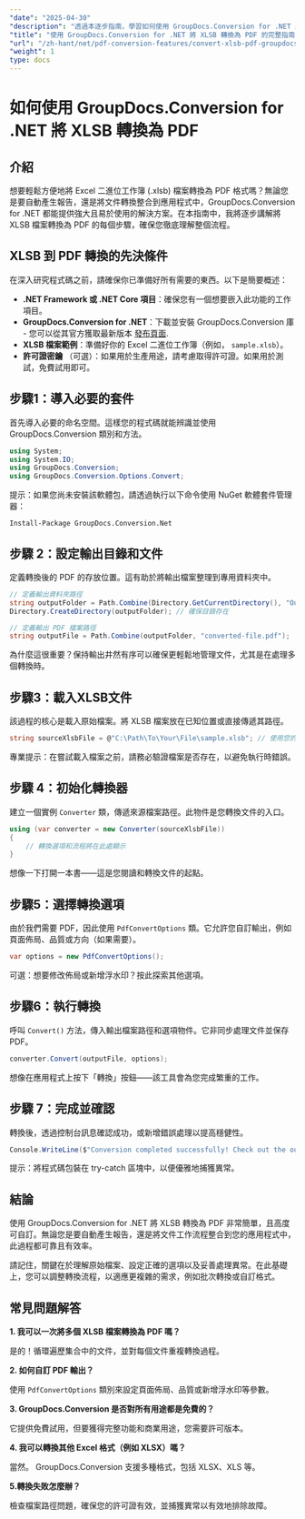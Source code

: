 ```yaml
---
"date": "2025-04-30"
"description": "透過本逐步指南，學習如何使用 GroupDocs.Conversion for .NET 將 XLSB 檔案轉換為 PDF。非常適合需要無縫文件轉換的專業人士。"
"title": "使用 GroupDocs.Conversion for .NET 將 XLSB 轉換為 PDF 的完整指南"
"url": "/zh-hant/net/pdf-conversion-features/convert-xlsb-pdf-groupdocs-net/"
"weight": 1
type: docs
---
```

# 如何使用 GroupDocs.Conversion for .NET 將 XLSB 轉換為 PDF

## 介紹

想要輕鬆方便地將 Excel 二進位工作簿 (.xlsb) 檔案轉換為 PDF 格式嗎？無論您是要自動產生報告，還是將文件轉換整合到應用程式中，GroupDocs.Conversion for .NET 都能提供強大且易於使用的解決方案。在本指南中，我將逐步講解將 XLSB 檔案轉換為 PDF 的每個步驟，確保您徹底理解整個流程。

## XLSB 到 PDF 轉換的先決條件

在深入研究程式碼之前，請確保你已準備好所有需要的東西。以下是簡要概述：

- **.NET Framework 或 .NET Core 項目**：確保您有一個想要嵌入此功能的工作項目。
- **GroupDocs.Conversion for .NET**：下載並安裝 GroupDocs.Conversion 庫 - 您可以從其官方獲取最新版本 [發布頁面](https://releases。groupdocs.com/conversion/net/).
- **XLSB 檔案範例**：準備好你的 Excel 二進位工作簿（例如， `sample.xlsb`）。
- **許可證密鑰** （可選）：如果用於生產用途，請考慮取得許可證。如果用於測試，免費試用即可。

## 步驟1：導入必要的套件

首先導入必要的命名空間。這樣您的程式碼就能辨識並使用 GroupDocs.Conversion 類別和方法。

```csharp
using System;
using System.IO;
using GroupDocs.Conversion;
using GroupDocs.Conversion.Options.Convert;
```

提示：如果您尚未安裝該軟體包，請透過執行以下命令使用 NuGet 軟體套件管理器：

```
Install-Package GroupDocs.Conversion.Net
```

## 步驟 2：設定輸出目錄和文件

定義轉換後的 PDF 的存放位置。這有助於將輸出檔案整理到專用資料夾中。

```csharp
// 定義輸出資料夾路徑
string outputFolder = Path.Combine(Directory.GetCurrentDirectory(), "Output");
Directory.CreateDirectory(outputFolder); // 確保目錄存在

// 定義輸出 PDF 檔案路徑
string outputFile = Path.Combine(outputFolder, "converted-file.pdf");
```

為什麼這很重要？保持輸出井然有序可以確保更輕鬆地管理文件，尤其是在處理多個轉換時。

## 步驟3：載入XLSB文件

該過程的核心是載入原始檔案。將 XLSB 檔案放在已知位置或直接傳遞其路徑。

```csharp
string sourceXlsbFile = @"C:\Path\To\Your\File\sample.xlsb"; // 使用您的檔案路徑進行更新
```

專業提示：在嘗試載入檔案之前，請務必驗證檔案是否存在，以避免執行時錯誤。

## 步驟 4：初始化轉換器

建立一個實例 `Converter` 類，傳遞來源檔案路徑。此物件是您轉換文件的入口。

```csharp
using (var converter = new Converter(sourceXlsbFile))
{
    // 轉換選項和流程將在此處顯示
}
```

想像一下打開一本書——這是您閱讀和轉換文件的起點。

## 步驟5：選擇轉換選項

由於我們需要 PDF，因此使用 `PdfConvertOptions` 類。它允許您自訂輸出，例如頁面佈局、品質或方向（如果需要）。

```csharp
var options = new PdfConvertOptions();
```

可選：想要修改佈局或新增浮水印？按此探索其他選項。

## 步驟6：執行轉換

呼叫 `Convert()` 方法，傳入輸出檔案路徑和選項物件。它非同步處理文件並保存 PDF。

```csharp
converter.Convert(outputFile, options);
```

想像在應用程式上按下「轉換」按鈕——該工具會為您完成繁重的工作。

## 步驟 7：完成並確認

轉換後，透過控制台訊息確認成功，或新增錯誤處理以提高穩健性。

```csharp
Console.WriteLine($"Conversion completed successfully! Check out the output at: {outputFolder}");
```

提示：將程式碼包裝在 try-catch 區塊中，以便優雅地捕獲異常。

## 結論

使用 GroupDocs.Conversion for .NET 將 XLSB 轉換為 PDF 非常簡單，且高度可自訂。無論您是要自動產生報告，還是將文件工作流程整合到您的應用程式中，此過程都可靠且有效率。

請記住，關鍵在於理解原始檔案、設定正確的選項以及妥善處理異常。在此基礎上，您可以調整轉換流程，以適應更複雜的需求，例如批次轉換或自訂格式。

## 常見問題解答

**1. 我可以一次將多個 XLSB 檔案轉換為 PDF 嗎？**  

是的！循環遍歷集合中的文件，並對每個文件重複轉換過程。

**2. 如何自訂 PDF 輸出？**  

使用 `PdfConvertOptions` 類別來設定頁面佈局、品質或新增浮水印等參數。

**3. GroupDocs.Conversion 是否對所有用途都是免費的？**  

它提供免費試用，但要獲得完整功能和商業用途，您需要許可版本。

**4. 我可以轉換其他 Excel 格式（例如 XLSX）嗎？**  

當然。 GroupDocs.Conversion 支援多種格式，包括 XLSX、XLS 等。

**5.轉換失敗怎麼辦？**  

檢查檔案路徑問題，確保您的許可證有效，並捕獲異常以有效地排除故障。